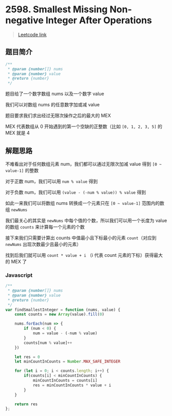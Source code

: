 # 2598. Smallest Missing Non-negative Integer After Operations

> [Leetcode link](https://leetcode.com/problems/smallest-missing-non-negative-integer-after-operations)

## 题目简介

```js
/**
 * @param {number[]} nums
 * @param {number} value
 * @return {number}
 */
```

题目给了一个数字数组 nums 以及一个数字 value

我们可以对数组 nums 的任意数字加或减 value

题目要求我们求出经过无限次操作之后的最大的 MEX

MEX 代表数组从 0 开始遇到的第一个空缺的正整数（比如 `[0, 1, 2, 3, 5]` 的 MEX 就是 4

## 解题思路

不难看出对于任何数组元素 num，我们都可以通过无限次加减 value 得到 `[0 ~ value-1]` 的整数

对于正数 num，我们可以用 `num % value` 得到

对于负数 num，我们可以用 `(value - (-num % value)) % value` 得到

如此一来我们可以将数组 nums 转换成一个元素只在 `[0 ~ value-1]` 范围内的数组 `newNums`

我们最关心的其实是 `newNums` 中每个值的个数，所以我们可以用一个长度为 value 的数组 `counts` 来计算每一个元素的个数

接下来我们只需要计算出 counts 中值最小且下标最小的元素 `count`（对应到 `newNums` 出现次数最少且最小的元素）

找到后我们就可以用 `count * value + i` （i 代表 count 元素的下标）获得最大的 MEX 了

### Javascript

```javascript
/**
 * @param {number[]} nums
 * @param {number} value
 * @return {number}
 */
var findSmallestInteger = function (nums, value) {
    const counts = new Array(value).fill(0)

    nums.forEach(num => {
        if (num < 0) {
            num = value - (-num % value)
        }
        counts[num % value]++
    })

    let res = 0
    let minCountInCounts = Number.MAX_SAFE_INTEGER

    for (let i = 0; i < counts.length; i++) {
        if(counts[i] < minCountInCounts) {
            minCountInCounts = counts[i]
            res = minCountInCounts * value + i
        }
    }

    return res
};
```